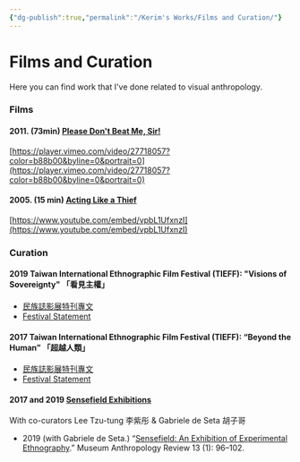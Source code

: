 ```yaml
---
{"dg-publish":true,"permalink":"/Kerim's Works/Films and Curation/"}
---
```


# Films and Curation

Here you can find work that I've done related to visual anthropology.

### Films

#### 2011. (73min) [Please Don't Beat Me, Sir!](http://dontbeatmesir.com/)

[https://player.vimeo.com/video/27718057?color=b88b00&byline=0&portrait=0](https://player.vimeo.com/video/27718057?color=b88b00&byline=0&portrait=0)

#### 2005. (15 min) [Acting Like a Thief](https://store.der.org/acting-like-a-thief-p129.aspx)

[https://www.youtube.com/embed/vpbL1UfxnzI](https://www.youtube.com/embed/vpbL1UfxnzI)

### Curation

#### 2019 Taiwan International Ethnographic Film Festival (TIEFF): "Visions of Sovereignty" 「看見主權」

- [民族誌影展特刊專文](https://www.tieff.org/tieff-2019/)
- [Festival Statement](https://www.tieff.org/en/tieff-2019/)

#### 2017 Taiwan International Ethnographic Film Festival (TIEFF): “Beyond the Human” 「超越人類」

- [民族誌影展特刊專文](https://www.tieff.org/tieff-2017/%e6%b0%91%e6%97%8f%e8%aa%8c%e5%bd%b1%e5%b1%95%e7%89%b9%e5%88%8a%e5%b0%88%e6%96%87/)
- [Festival Statement](https://www.tieff.org/en/tieff-2017/statement-for-festival-catalog/)

#### 2017 and 2019 [Sensefield Exhibitions](https://sensefield.org/)
With co-curators Lee Tzu-tung 李紫彤 & Gabriele de Seta 胡子哥

- 2019 (with Gabriele de Seta.) “[Sensefield: An Exhibition of Experimental Ethnography](http://dx.doi.org/10.14434/mar.v13i1.26409).” Museum Anthropology Review 13 (1): 96–102.